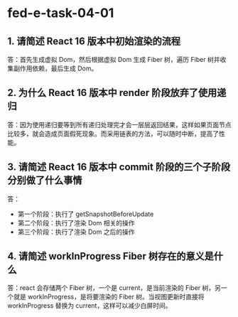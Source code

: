 # fed-e-task-04-01

## 1. 请简述 React 16 版本中初始渲染的流程

答：首先生成虚拟 Dom，然后根据虚拟 Dom 生成 Fiber 树，遍历 Fiber 树并收集副作用依赖，最后生成 Dom。

## 2. 为什么 React 16 版本中 render 阶段放弃了使用递归

答：因为使用递归要等到所有递归处理完才会一层层返回结果，这样如果页面节点比较多，就会造成页面假死现象。而采用链表的方法，可以随时中断，提高了性能。

## 3. 请简述 React 16 版本中 commit 阶段的三个子阶段分别做了什么事情

答：

- 第一个阶段：执行了 getSnapshotBeforeUpdate
- 第二个阶段：执行了渲染 Dom 相关的操作
- 第三个阶段：执行了渲染 Dom 之后的操作

## 4. 请简述 workInProgress Fiber 树存在的意义是什么

答：react 会存储两个 Fiber 树，一个是 current，是当前渲染的 Fiber 树，另一个就是 workInProgress，是将要渲染的 Fiber 树。当视图更新时直接将 workInProgress 替换为 current，这样可以减少白屏时间。
